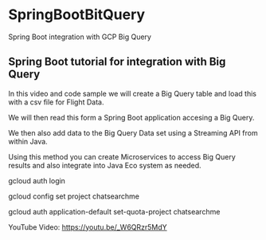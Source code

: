 # SpringBootBitQuery
Spring Boot integration with GCP Big Query

## Spring Boot tutorial for integration with Big Query

In this video and code sample we will create a Big Query table and load this with a csv file for Flight Data.

We will then read this form a Spring Boot application accesing a Big Query.

We then also add data to the Big Query Data set using a Streaming API from within Java.

Using this method you can create Microservices to access Big Query results and also integrate into Java Eco system as needed.

gcloud auth login

gcloud config set project chatsearchme

gcloud auth application-default set-quota-project chatsearchme


YouTube Video: https://youtu.be/_W6QRzr5MdY



